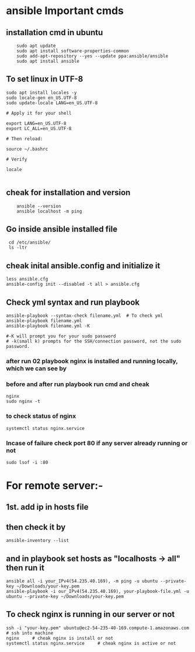 # ansible Important cmds 

## installation cmd in ubuntu 
```
    sudo apt update
    sudo apt install software-properties-common
    sudo add-apt-repository --yes --update ppa:ansible/ansible
    sudo apt install ansible
```

## To set linux in UTF-8
```
sudo apt install locales -y
sudo locale-gen en_US.UTF-8
sudo update-locale LANG=en_US.UTF-8

# Apply it for your shell

export LANG=en_US.UTF-8
export LC_ALL=en_US.UTF-8

# Then reload:

source ~/.bashrc

# Verify

locale
 
```

## cheak for installation and version
```
    ansible --version
    ansible localhost -m ping 
```

## Go inside ansible installed file
``` 
 cd /etc/ansible/
 ls -ltr
 ```

## cheak inital ansible.config and initialize it
```
less ansible.cfg
ansible-config init --disabled -t all > ansible.cfg
```

## Check yml syntax and run playbook
```
ansible-playbook --syntax-check filename.yml  # To check yml
ansible-playbook filename.yml
ansible-playbook filename.yml -K  

#-K will prompt you for your sudo password
# -k(small k) prompts for the SSH/connection password, not the sudo password.
```

### after run 02 playbook nginx is installed and running locally, which we can see by
  ### before and after run playbook run cmd and cheak 
  ```
  nginx 
  sudo nginx -t
 ```
 
  ### to check status of nginx 
  ```
  systemctl status nginx.service
  ```

  ### Incase of failure check port 80 if any server already running or not
   ```
  sudo lsof -i :80
   ```

# For remote server:-

## 1st. add ip in hosts file
## then check it by 
```
ansible-inventory --list
```

## and in playbook set hosts as "localhosts -> all" then run it
```
ansible all -i your_IPv4(54.235.40.169), -m ping -u ubuntu --private-key ~/Downloads/your-key.pem
ansible-playbook -i our_IPv4(54.235.40.169), your-playbook-file.yml -u ubuntu --private-key ~/Downloads/your-key.pem
```
## To check nginx is running in our server or not
```
ssh -i "your-key.pem" ubuntu@ec2-54-235-40-169.compute-1.amazonaws.com    # ssh into machine
nginx     # cheak nginx is install or not
systemctl status nginx.service     # cheak nginx is active or not
```